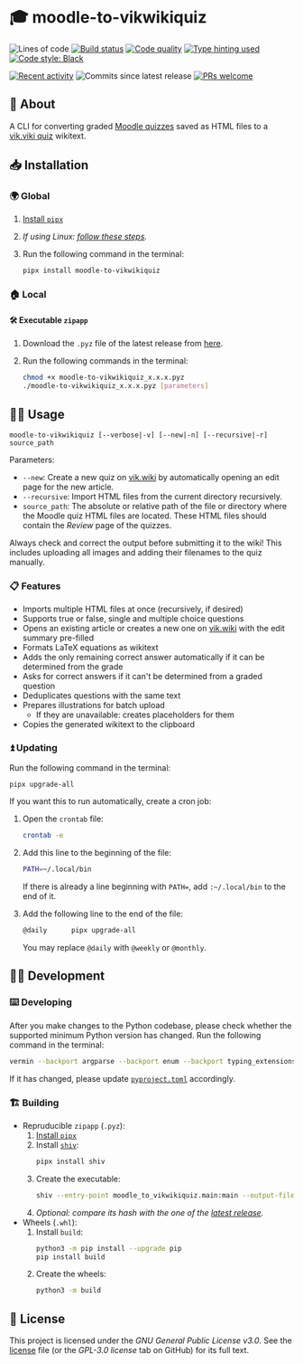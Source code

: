 # 🎓 moodle-to-vikwikiquiz

![Lines of code](https://img.shields.io/badge/lines_of_code-1k-blue)
[![Build status](https://scrutinizer-ci.com/g/gy-mate/moodle-to-vikwikiquiz/badges/build.png?b=main)](https://scrutinizer-ci.com/g/gy-mate/moodle-to-vikwikiquiz/build-status/main)
[![Code quality](https://img.shields.io/scrutinizer/quality/g/gy-mate/moodle-to-vikwikiquiz/main)](https://scrutinizer-ci.com/g/gy-mate/moodle-to-vikwikiquiz/)
[![Type hinting used](https://img.shields.io/badge/type_hinting-used-brightgreen)](https://docs.python.org/3/library/typing.html)
[![Code style: Black](https://img.shields.io/badge/code_style-black-black.svg)](https://github.com/psf/black)

[![Recent activity](https://img.shields.io/github/commit-activity/m/gy-mate/moodle-to-vikwikiquiz)](https://github.com/gy-mate/moodle-to-vikwikiquiz/commits/main/)
![Commits since latest release](https://img.shields.io/github/commits-since/gy-mate/moodle-to-vikwikiquiz/latest)
[![PRs welcome](https://img.shields.io/badge/PRs-welcome-brightgreen)](https://docs.github.com/en/pull-requests/collaborating-with-pull-requests/proposing-changes-to-your-work-with-pull-requests/creating-a-pull-request)


## 📖 About

A CLI for converting graded [Moodle quizzes](https://docs.moodle.org/404/en/Quiz_activity) saved as HTML files to a [vik.viki quiz](https://vik.wiki/Segítség:Kvíz) wikitext.


## 📥 Installation

### 🌍 Global

1. [Install `pipx`](https://pipx.pypa.io/stable/#install-pipx)
1. _If using Linux: [follow these steps](https://github.com/asweigart/pyperclip/blob/master/docs/index.rst#not-implemented-error)._
1. Run the following command in the terminal:

    ```bash
    pipx install moodle-to-vikwikiquiz
    ```
   
### 🏠 Local


#### 🛠️ Executable `zipapp`

1. Download the `.pyz` file of the latest release from [here](https://github.com/gy-mate/moodle-to-vikwikiquiz/releases/latest).
1. Run the following commands in the terminal:

    ```bash
    chmod +x moodle-to-vikwikiquiz_x.x.x.pyz
    ./moodle-to-vikwikiquiz_x.x.x.pyz [parameters]
    ```


## 🧑‍💻 Usage

```text
moodle-to-vikwikiquiz [--verbose|-v] [--new|-n] [--recursive|-r] source_path
```

Parameters:
* `--new`: Create a new quiz on [vik.wiki](https://vik.wiki/) by automatically opening an edit page for the new article.
* `--recursive`: Import HTML files from the current directory recursively.
* `source_path`: The absolute or relative path of the file or directory where the Moodle quiz HTML files are located.
  These HTML files should contain the _Review_ page of the quizzes.

Always check and correct the output before submitting it to the wiki!
This includes uploading all images and adding their filenames to the quiz manually.


### 📋 Features

* Imports multiple HTML files at once (recursively, if desired)
* Supports true or false, single and multiple choice questions
* Opens an existing article or creates a new one on [vik.wiki](https://vik.wiki/) with the edit summary pre-filled
* Formats LaTeX equations as wikitext
* Adds the only remaining correct answer automatically if it can be determined from the grade
* Asks for correct answers if it can't be determined from a graded question
* Deduplicates questions with the same text
* Prepares illustrations for batch upload
    * If they are unavailable: creates placeholders for them
* Copies the generated wikitext to the clipboard


### ⏫ Updating

Run the following command in the terminal:

```bash
pipx upgrade-all
```

If you want this to run automatically, create a cron job:

1. Open the `crontab` file:
    ```bash
    crontab -e
    ```

1. Add this line to the beginning of the file:
    ```bash
    PATH=~/.local/bin
    ```
    If there is already a line beginning with `PATH=`, add `:~/.local/bin` to the end of it.

1. Add the following line to the end of the file:
    ```bash
    @daily		pipx upgrade-all
    ```
   You may replace `@daily` with `@weekly` or `@monthly`.


## 🧑‍💻 Development

### ⌨️ Developing

After you make changes to the Python codebase, please check whether the supported minimum Python version has changed. 
Run the following command in the terminal:

```bash
vermin --backport argparse --backport enum --backport typing_extensions --eval-annotations .
```

If it has changed, please update [`pyproject.toml`](pyproject.toml) accordingly.

### 🏗️ Building


- Repruducible `zipapp` (`.pyz`):
    1. [Install `pipx`](https://pipx.pypa.io/stable/#install-pipx)
    1. Install [`shiv`](https://github.com/linkedin/shiv):
        ```bash
        pipx install shiv
        ```
    1. Create the executable:
        ```bash
        shiv --entry-point moodle_to_vikwikiquiz.main:main --output-file moodle-to-vikwikiquiz.pyz --reproducible .
        ```
    1. _Optional: compare its hash with the one of the [latest release](https://github.com/gy-mate/moodle-to-vikwikiquiz/releases/)._
- Wheels (`.whl`):
    1. Install `build`:
        ```bash
        python3 -m pip install --upgrade pip
        pip install build
        ```
    1. Create the wheels:
        ```bash
        python3 -m build
        ```


## 📜 License

This project is licensed under the _GNU General Public License v3.0_.
See the [license](copying.txt) file (or the _GPL-3.0 license_ tab on GitHub) for its full text.
